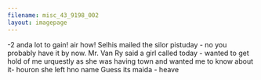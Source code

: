 ```yaml
---
filename: misc_43_9198_002
layout: imagepage
---
```


\-2
anda lot to gain! air how!
Selhis mailed the silor
pistuday - no you probably
have it by now.
Mr. Van Ry said a girl
called today - wanted to
get hold of me urquestly
as she was having town
and wanted me to know about
it- houron she left hno name
Guess its maida - heave

